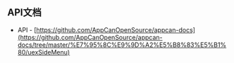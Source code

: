 
API文档
-------------------------------------------------------------
  * API - [https://github.com/AppCanOpenSource/appcan-docs](https://github.com/AppCanOpenSource/appcan-docs/tree/master/%E7%95%8C%E9%9D%A2%E5%B8%83%E5%B1%80/uexSideMenu)

